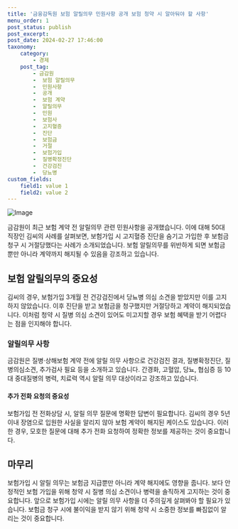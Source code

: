 ```yaml
---
title: '금융감독원 보험 알릴의무 민원사항 공개 보험 청약 시 알아둬야 할 사항'
menu_order: 1
post_status: publish
post_excerpt: 
post_date: 2024-02-27 17:46:00
taxonomy:
    category:
        - 경제
    post_tag:
        - 금감원
        -  보험 알릴의무
        -  민원사항
        -  공개
        -  보험 계약
        -  알릴의무
        -  민원
        -  보험사
        -  고지혈증
        -  진단
        -  보험금
        -  거절
        -  보험가입
        -  질병확정진단
        -  건강검진
        -  당뇨병
custom_fields:
    field1: value 1
    field2: value 2
---
```


![Image](https://imgnews.pstatic.net/image/277/2024/02/27/0005384860_001_20240227111003663.jpg?type=w647)

금감원이 최근 보험 계약 전 알릴의무 관련 민원사항을 공개했습니다. 이에 대해 50대 직장인 김씨의 사례를 살펴보면, 보험가입 시 고지혈증 진단을 숨기고 가입한 후 보험금 청구 시 거절당했다는 사례가 소개되었습니다. 보험 알릴의무를 위반하게 되면 보험금 뿐만 아니라 계약까지 해지될 수 있음을 강조하고 있습니다.
## 보험 알릴의무의 중요성
김씨의 경우, 보험가입 3개월 전 건강검진에서 당뇨병 의심 소견을 받았지만 이를 고지하지 않았습니다. 이후 진단을 받고 보험금을 청구했지만 거절당하고 계약이 해지되었습니다. 이처럼 청약 시 질병 의심 소견이 있어도 미고지할 경우 보험 혜택을 받기 어렵다는 점을 인지해야 합니다.
### 알릴의무 사항
금감원은 질병·상해보험 계약 전에 알릴 의무 사항으로 건강검진 결과, 질병확정진단, 질병의심소견, 추가검사 필요 등을 소개하고 있습니다. 간경화, 고혈압, 당뇨, 협심증 등 10대 중대질병의 병력, 치료력 역시 알릴 의무 대상이라고 강조하고 있습니다.
#### 추가 전화 요청의 중요성
보험가입 전 전화상담 시, 알릴 의무 질문에 명확한 답변이 필요합니다. 김씨의 경우 5년 이내 장염으로 입원한 사실을 알리지 않아 보험 계약이 해지된 케이스도 있습니다. 이러한 경우, 모호한 질문에 대해 추가 전화 요청하여 정확한 정보를 제공하는 것이 중요합니다.
## 마무리
보험가입 시 알릴 의무는 보험금 지급뿐만 아니라 계약 해지에도 영향을 줍니다. 보다 안정적인 보험 가입을 위해 청약 시 질병 의심 소견이나 병력을 솔직하게 고지하는 것이 중요합니다. 앞으로 보험가입 시에는 알릴 의무 사항을 더 주의깊게 살펴봐야 할 필요가 있습니다. 보험금 청구 시에 불이익을 받지 않기 위해 청약 시 소중한 정보를 빠짐없이 알리는 것이 중요합니다.
